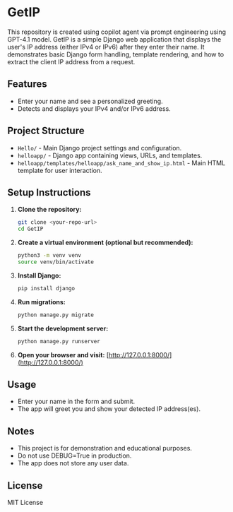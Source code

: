 # GetIP

This repository is created using copilot agent via prompt engineering using GPT-4.1 model.
GetIP is a simple Django web application that displays the user's IP address (either IPv4 or IPv6) after they enter their name. It demonstrates basic Django form handling, template rendering, and how to extract the client IP address from a request.

## Features
- Enter your name and see a personalized greeting.
- Detects and displays your IPv4 and/or IPv6 address.

## Project Structure
- `Hello/` - Main Django project settings and configuration.
- `helloapp/` - Django app containing views, URLs, and templates.
- `helloapp/templates/helloapp/ask_name_and_show_ip.html` - Main HTML template for user interaction.

## Setup Instructions

1. **Clone the repository:**
   ```bash
   git clone <your-repo-url>
   cd GetIP
   ```
2. **Create a virtual environment (optional but recommended):**
   ```bash
   python3 -m venv venv
   source venv/bin/activate
   ```
3. **Install Django:**
   ```bash
   pip install django
   ```
4. **Run migrations:**
   ```bash
   python manage.py migrate
   ```
5. **Start the development server:**
   ```bash
   python manage.py runserver
   ```
6. **Open your browser and visit:**
   [http://127.0.0.1:8000/](http://127.0.0.1:8000/)

## Usage
- Enter your name in the form and submit.
- The app will greet you and show your detected IP address(es).

## Notes
- This project is for demonstration and educational purposes.
- Do not use DEBUG=True in production.
- The app does not store any user data.

## License
MIT License
